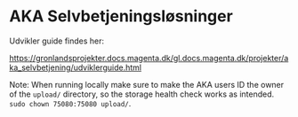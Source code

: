 # AKA Selvbetjeningsløsninger

Udvikler guide findes her: 

https://gronlandsprojekter.docs.magenta.dk/gl.docs.magenta.dk/projekter/aka_selvbetjening/udviklerguide.html


Note: When running locally make sure to make the AKA users ID the owner of the `upload/` directory, so
the storage health check works as intended. `sudo chown 75080:75080 upload/`.